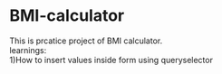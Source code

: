 # BMI-calculator
This is prcatice project of BMI calculator.<br/>
learnings:<br/>
1)How to insert values inside form using queryselector